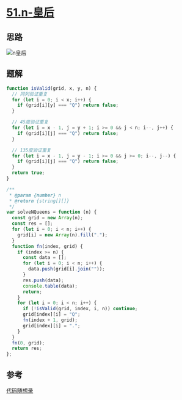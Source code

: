 # [51.n-皇后](https://leetcode-cn.com/problems/n-queens/)

## 思路

![n皇后](https://img-blog.csdnimg.cn/20210130182532303.jpg)

## 题解

```js
function isValid(grid, x, y, n) {
  // 同列验证重复
  for (let i = 0; i < x; i++) {
    if (grid[i][y] === "Q") return false;
  }

  // 45度验证重复
  for (let i = x - 1, j = y + 1; i >= 0 && j < n; i--, j++) {
    if (grid[i][j] === "Q") return false;
  }

  // 135度验证重复
  for (let i = x - 1, j = y - 1; i >= 0 && j >= 0; i--, j--) {
    if (grid[i][j] === "Q") return false;
  }
  return true;
}

/**
 * @param {number} n
 * @return {string[][]}
 */
var solveNQueens = function (n) {
  const grid = new Array(n);
  const res = [];
  for (let i = 0; i < n; i++) {
    grid[i] = new Array(n).fill(".");
  }
  function fn(index, grid) {
    if (index >= n) {
      const data = [];
      for (let i = 0; i < n; i++) {
        data.push(grid[i].join(""));
      }
      res.push(data);
      console.table(data);
      return;
    }
    for (let i = 0; i < n; i++) {
      if (!isValid(grid, index, i, n)) continue;
      grid[index][i] = "Q";
      fn(index + 1, grid);
      grid[index][i] = ".";
    }
  }
  fn(0, grid);
  return res;
};
```

## 参考

[代码随想录](https://programmercarl.com/0051.N%E7%9A%87%E5%90%8E.html#%E6%80%9D%E8%B7%AF)
